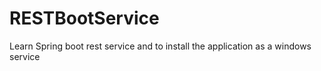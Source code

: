 # RESTBootService
Learn Spring boot rest service and to install the application as a windows service
